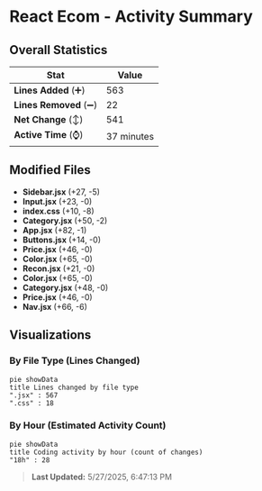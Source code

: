 # React Ecom - Activity Summary 

## Overall Statistics

| Stat                   | Value                                                             |
| ---------------------- | ----------------------------------------------------------------- |
| **Lines Added** (➕)   | 563                                          |
| **Lines Removed** (➖) | 22                                        |
| **Net Change** (↕)    | 541                |
| **Active Time** (⌚)   | 37 minutes |


## Modified Files
- **Sidebar.jsx** (+27, -5)
- **Input.jsx** (+23, -0)
- **index.css** (+10, -8)
- **Category.jsx** (+50, -2)
- **App.jsx** (+82, -1)
- **Buttons.jsx** (+14, -0)
- **Price.jsx** (+46, -0)
- **Color.jsx** (+65, -0)
- **Recon.jsx** (+21, -0)
- **Color.jsx** (+65, -0)
- **Category.jsx** (+48, -0)
- **Price.jsx** (+46, -0)
- **Nav.jsx** (+66, -6)

## Visualizations

### By File Type (Lines Changed)

```mermaid
pie showData
title Lines changed by file type
".jsx" : 567
".css" : 18
```

### By Hour (Estimated Activity Count)

```mermaid
pie showData
title Coding activity by hour (count of changes)
"18h" : 28
```


> **Last Updated:** 5/27/2025, 6:47:13 PM